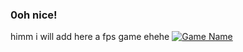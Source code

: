 ###  0oh nice! 
himm i will add here a fps game ehehe 
[![Game Name](https://64483c4cc1194000087d833a--quiet-cendol-c396d6.netlify.app/)](https://64483c4cc1194000087d833a--quiet-cendol-c396d6.netlify.app/ "Game Name")


<!--
**Tolga-dev/Tolga-dev** is a ✨ _special_ ✨ repository because its `README.md` (this file) appears on your GitHub profile.

Here are some ideas to get you started:

- 🔭 I’m currently working on ...
- 🌱 I’m currently learning ...
- 👯 I’m looking to collaborate on ...
- 🤔 I’m looking for help with ...
- 💬 Ask me about ...
- 📫 How to reach me: ...
- 😄 Pronouns: ...
- ⚡ Fun fact: ...
-->
